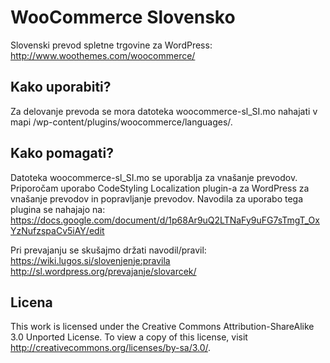 WooCommerce Slovensko
=====================

Slovenski prevod spletne trgovine za WordPress: http://www.woothemes.com/woocommerce/

Kako uporabiti?
---------------
Za delovanje prevoda se mora datoteka woocommerce-sl_SI.mo nahajati v mapi /wp-content/plugins/woocommerce/languages/.

Kako pomagati?
--------------
Datoteka woocommerce-sl_SI.mo se uporablja za vnašanje prevodov.
Priporočam uporabo CodeStyling Localization plugin-a za WordPress za vnašanje prevodov in popravljanje prevodov.
Navodila za uporabo tega plugina se nahajajo na:
https://docs.google.com/document/d/1p68Ar9uQ2LTNaFy9uFG7sTmgT_OxYzNufzspaCv5iAY/edit

Pri prevajanju se skušajmo držati navodil/pravil:
https://wiki.lugos.si/slovenjenje:pravila
http://sl.wordpress.org/prevajanje/slovarcek/

Licena
------
This work is licensed under the Creative Commons Attribution-ShareAlike 3.0 Unported License. To view a copy of this license, visit http://creativecommons.org/licenses/by-sa/3.0/.